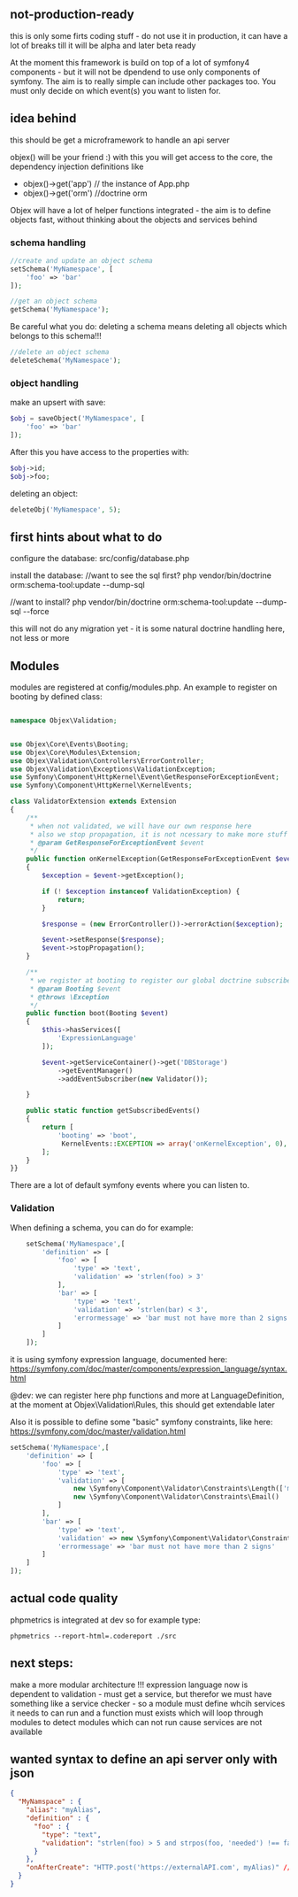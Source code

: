 ## not-production-ready
this is only some firts coding stuff - do not use it in production, it can have a lot of breaks till it will be alpha and later beta ready

At the moment this framework is build on top of a lot of symfony4 components - but it will not be dpendend to use only components of symfony.
The aim is to really simple can include other packages too.
You must only decide on which event(s) you want to listen for.

## idea behind
this should be get a microframework to handle an api server  

objex() will be your friend :) with this you will get access to the core, the dependency injection definitions like

- objex()->get('app') // the instance of App.php
- objex()->get('orm') //doctrine orm

Objex will have a lot of helper functions integrated - the aim is to define objects fast, without 
thinking about the objects and services behind

### schema handling

```php
//create and update an object schema
setSchema('MyNamespace', [
    'foo' => 'bar'
]);
```

```php
//get an object schema
getSchema('MyNamespace');
```

Be careful what you do: deleting a schema means deleting all objects which belongs to this schema!!!

```php
//delete an object schema
deleteSchema('MyNamespace');
```


### object handling

make an upsert with save:

```php
$obj = saveObject('MyNamespace', [
    'foo' => 'bar'
]);
```

After this you have access to the properties with:

```php
$obj->id;
$obj->foo;
```

deleting an object:

```php
deleteObj('MyNamespace', 5);
```
## first hints about what to do

configure the database: 
src/config/database.php

install the database:
//want to see the sql first?
php vendor/bin/doctrine orm:schema-tool:update --dump-sql

//want to install?
php vendor/bin/doctrine orm:schema-tool:update --dump-sql --force

this will not do any migration yet - it is some natural doctrine handling here, not less or more


## Modules

modules are registered at config/modules.php. An example to register on booting by defined class:
```php

namespace Objex\Validation;


use Objex\Core\Events\Booting;
use Objex\Core\Modules\Extension;
use Objex\Validation\Controllers\ErrorController;
use Objex\Validation\Exceptions\ValidationException;
use Symfony\Component\HttpKernel\Event\GetResponseForExceptionEvent;
use Symfony\Component\HttpKernel\KernelEvents;

class ValidatorExtension extends Extension
{
    /**
     * when not validated, we will have our own response here
     * also we stop propagation, it is not ncessary to make more stuff when request is not valid
     * @param GetResponseForExceptionEvent $event
     */
    public function onKernelException(GetResponseForExceptionEvent $event)
    {
        $exception = $event->getException();

        if (! $exception instanceof ValidationException) {
            return;
        }

        $response = (new ErrorController())->errorAction($exception);

        $event->setResponse($response);
        $event->stopPropagation();
    }

    /**
     * we register at booting to register our global doctrine subscriber here
     * @param Booting $event
     * @throws \Exception
     */
    public function boot(Booting $event)
    {
        $this->hasServices([
            'ExpressionLanguage'
        ]);

        $event->getServiceContainer()->get('DBStorage')
            ->getEventManager()
            ->addEventSubscriber(new Validator());

    }

    public static function getSubscribedEvents()
    {
        return [
            'booting' => 'boot',
             KernelEvents::EXCEPTION => array('onKernelException', 0),
        ];
    }
}}

```

There are a lot of default symfony events where you can listen to.

### Validation

When defining a schema, you can do for example:

```php
    setSchema('MyNamespace',[
        'definition' => [
            'foo' => [
                'type' => 'text',
                'validation' => 'strlen(foo) > 3'
            ],
            'bar' => [
                'type' => 'text',
                'validation' => 'strlen(bar) < 3',
                'errormessage' => 'bar must not have more than 2 signs'
            ]
        ]
    ]);
```

it is using symfony expression language, documented here: https://symfony.com/doc/master/components/expression_language/syntax.html

@dev: we can register here php functions and more at LanguageDefinition, at the moment at Objex\Validation\Rules, this should get extendable later

Also it is possible to define some "basic" symfony constraints, like here: https://symfony.com/doc/master/validation.html

```php
setSchema('MyNamespace',[
    'definition' => [
        'foo' => [
            'type' => 'text',
            'validation' => [
                new \Symfony\Component\Validator\Constraints\Length(['min' => 5]),
                new \Symfony\Component\Validator\Constraints\Email()
            ]
        ],
        'bar' => [
            'type' => 'text',
            'validation' => new \Symfony\Component\Validator\Constraints\Length(['max' => 2]),
            'errormessage' => 'bar must not have more than 2 signs'
        ]
    ]
]);
```

## actual code quality

phpmetrics is integrated at dev so for example type:

```
phpmetrics --report-html=.codereport ./src
```

## next steps:
make a more modular architecture !!! expression language now is dependent to validation - must get a service, but therefor we must have
something like a service checker - so a module must define whcih services it needs to can run and a function must exists which will loop through modules
to detect modules which can not run cause services are not available

## wanted syntax to define an api server only with json

```json
{
  "MyNamspace" : {
    "alias": "myAlias",
    "definition" : {
      "foo" : {
        "type": "text",
        "validation": "strlen(foo) > 5 and strpos(foo, 'needed') !== false"   //basic expressions of php included for validation definition
      }
    },
    "onAfterCreate": "HTTP.post('https://externalAPI.com', myAlias)" //define events here onAfterCreate, onAfterUpdate, onAfterDelete, onBeforeCreate, onBeforeUpdate, onBeforeDelete, ... 
  }
}
```